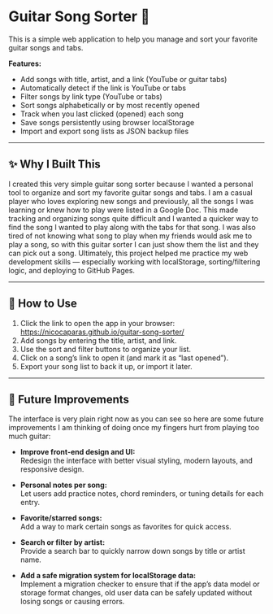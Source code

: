 # Guitar Song Sorter 🎸

This is a simple web application to help you manage and sort your favorite guitar songs and tabs.

**Features:**
- Add songs with title, artist, and a link (YouTube or guitar tabs)
- Automatically detect if the link is YouTube or tabs
- Filter songs by link type (YouTube or tabs)
- Sort songs alphabetically or by most recently opened
- Track when you last clicked (opened) each song
- Save songs persistently using browser localStorage
- Import and export song lists as JSON backup files

---

## ✨ Why I Built This

I created this very simple guitar song sorter because I wanted a personal tool to organize and sort my favorite guitar songs and tabs. I am a casual player who loves exploring new songs and previously, all the songs I was learning or knew how to play were listed in a Google Doc. This made tracking and organizing songs quite difficult and I wanted a quicker way to find the song I wanted to play along with the tabs for that song. I was also tired of not knowing what song to play when my friends would ask me to play a song, so with this guitar sorter I can just show them the list and they can pick out a song. Ultimately, this project helped me practice my web development skills — especially working with localStorage, sorting/filtering logic, and deploying to GitHub Pages.

---

## 🚀 How to Use

1. Click the link to open the app in your browser: https://nicocaparas.github.io/guitar-song-sorter/
2. Add songs by entering the title, artist, and link.
3. Use the sort and filter buttons to organize your list.
4. Click on a song’s link to open it (and mark it as “last opened”).
5. Export your song list to back it up, or import it later.

---

## 🔧 Future Improvements

The interface is very plain right now as you can see so here are some future improvements I am thinking of doing once my fingers hurt from playing too much guitar:

- **Improve front-end design and UI:**  
  Redesign the interface with better visual styling, modern layouts, and responsive design. 

- **Personal notes per song:**  
  Let users add practice notes, chord reminders, or tuning details for each entry.

- **Favorite/starred songs:**  
  Add a way to mark certain songs as favorites for quick access.

- **Search or filter by artist:**  
  Provide a search bar to quickly narrow down songs by title or artist name.

- **Add a safe migration system for localStorage data:**  
  Implement a migration checker to ensure that if the app’s data model or storage format changes, old user data can be safely updated without losing songs or causing errors.
